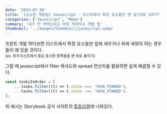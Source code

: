 ```yaml
---
date: '2023-07-10'
title: '[소소한 개발팁] Javascript - 리스트에서 특정 요소들만 맨 앞/뒤로 세우기'
categories: ['Javascript', 'Memo']
summary: '내가 안 까먹으려고 바로 적어두는 개발 팁'
thumbnail: '../images/thumbnail/javascript.webp'
---
```


프론트 개발 하다보면 리스트에서 특정 요소들만 앞에 세우거나 뒤에 세워야 하는 경우들이 꽤 있을 것이다.   
<small>(ex. 투두리스트에서 중요 표시한 항목들을 맨 위로 올리기)</small>

그럴 때 javascript에서 filter 메서드와 spread 연산자를 활용하면 쉽게 해결할 수 있다.

```js
const tasksInOrder = [
	...tasks.filter((t) => t.state === 'TASK_PINNED'),
	...tasks.filter((t) => t.state !== 'TASK_PINNED'),
];
```

위 예시는 Storybook 공식 사이트의 [튜토리얼](https://storybook.js.org/tutorials/intro-to-storybook/react/en/composite-component/)에 나와있다.